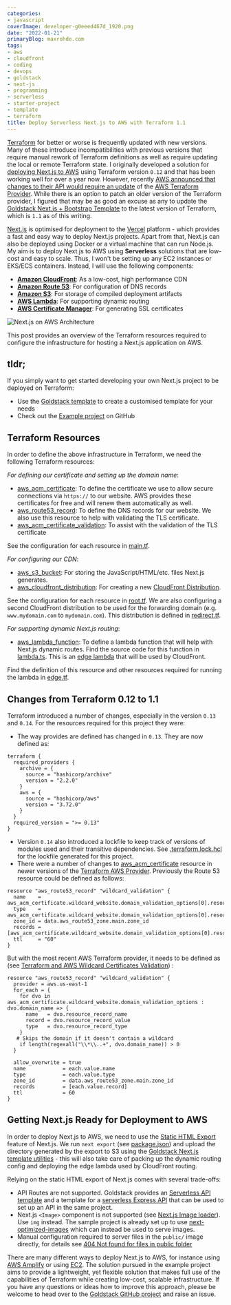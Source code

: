 ```yaml
---
categories:
- javascript
coverImage: developer-g0eeed467d_1920.png
date: "2022-01-21"
primaryBlog: maxrohde.com
tags:
- aws
- cloudfront
- coding
- devops
- goldstack
- next-js
- programming
- serverless
- starter-project
- template
- terraform
title: Deploy Serverless Next.js to AWS with Terraform 1.1
---
```


[Terraform](https://www.terraform.io/) for better or worse is frequently updated with new versions. Many of these introduce incompatibilities with previous versions that require manual rework of Terraform definitions as well as require updating the local or remote Terraform state. I originally developed a solution for [deploying Next.js to AWS](https://maxrohde.com/2021/01/30/deploy-next-js-to-aws/) using Terraform version `0.12` and that has been working well for over a year now. However, recently [AWS announced that changes to their API would require an update](https://github.com/goldstack/goldstack/issues/57) of the [AWS Terraform Provider](https://registry.terraform.io/providers/hashicorp/aws/latest/docs). While there is an option to patch an older version of the Terraform provider, I figured that may be as good an excuse as any to update the [Goldstack Next.js + Bootstrap Template](https://goldstack.party/templates/nextjs-bootstrap) to the latest version of Terraform, which is `1.1` as of this writing.

[Next.js](https://nextjs.org/) is optimised for deployment to the [Vercel](https://vercel.com/) platform - which provides a fast and easy way to deploy Next.js projects. Apart from that, Next.js can also be deployed using Docker or a virtual machine that can run Node.js. My aim is to deploy Next.js to AWS using **Serverless** solutions that are low-cost and easy to scale. Thus, I won't be setting up any EC2 instances or EKS/ECS containers. Instead, I will use the following components:

- [**Amazon CloudFront**](https://aws.amazon.com/cloudfront/): As a low-cost, high performance CDN
- [**Amazon Route 53**](https://aws.amazon.com/route53/): For configuration of DNS records
- [**Amazon S3**](https://aws.amazon.com/s3/): For storage of compiled deployment artifacts
- [**AWS Lambda**](https://aws.amazon.com/lambda/): For supporting dynamic routing
- [**AWS Certificate Manager**](https://aws.amazon.com/certificate-manager/): For generating SSL certificates

![Next.js on AWS Architecture](https://cdn.goldstack.party/img/202201/aws_next_js_architecture.svg)

This post provides an overview of the Terraform resources required to configure the infrastructure for hosting a Next.js application on AWS.

## tldr;

If you simply want to get started developing your own Next.js project to be deployed on Terraform:

- Use the [Goldstack template](https://goldstack.party/templates/nextjs-bootstrap) to create a customised template for your needs
- Check out the [Example project](https://github.com/mxro/nextjs_aws_terraform#readme) on GitHub

## Terraform Resources

In order to define the above infrastructure in Terraform, we need the following Terraform resources:

_For defining our certificate and setting up the domain name_:

- [aws_acm_certificate](https://registry.terraform.io/providers/hashicorp/aws/latest/docs/resources/acm_certificate): To define the certificate we use to allow secure connections via `https://` to our website. AWS provides these certificates for free and will renew them automatically as well.
- [aws_route53_record](https://registry.terraform.io/providers/hashicorp/aws/latest/docs/resources/route53_record): To define the DNS records for our website. We also use this resource to help with validating the TLS certificate.
- [aws_acm_certificate_validation](https://registry.terraform.io/providers/hashicorp/aws/latest/docs/resources/acm_certificate_validation): To assist with the validation of the TLS certificate

See the configuration for each resource in [main.tf](https://github.com/mxro/nextjs_aws_terraform/blob/master/packages/app-nextjs-bootstrap/infra/aws/main.tf).

_For configuring our CDN_:

- [aws_s3_bucket](https://registry.terraform.io/providers/hashicorp/aws/latest/docs/resources/s3_bucket): For storing the JavaScript/HTML/etc. files Next.js generates.
- [aws_cloudfront_distribution](https://registry.terraform.io/providers/hashicorp/aws/latest/docs/resources/cloudfront_distribution): For creating a new [CloudFront Distribution](https://docs.aws.amazon.com/AmazonCloudFront/latest/DeveloperGuide/distribution-working-with.html).

See the configuration for each resource in [root.tf](https://github.com/mxro/nextjs_aws_terraform/blob/master/packages/app-nextjs-bootstrap/infra/aws/root.tf). We are also configuring a second CloudFront distribution to be used for the forwarding domain (e.g. `www.mydomain.com` to `mydomain.com`). This distribution is defined in [redirect.tf](https://github.com/mxro/nextjs_aws_terraform/blob/master/packages/app-nextjs-bootstrap/infra/aws/redirect.tf).

_For supporting dynamic Next.js routing_:

- [aws_lambda_function](https://registry.terraform.io/providers/hashicorp/aws/latest/docs/resources/lambda_function): To define a lambda function that will help with Next.js dynamic routes. Find the source code for this function in [lambda.ts](https://github.com/mxro/nextjs_aws_terraform/blob/master/packages/app-nextjs-bootstrap/src/utils/routing/lambda.ts). This is an [edge lambda](https://aws.amazon.com/lambda/edge/) that will be used by CloudFront.

Find the definition of this resource and other resources required for running the lambda in [edge.tf](https://github.com/mxro/nextjs_aws_terraform/blob/master/packages/app-nextjs-bootstrap/infra/aws/edge.tf).

## Changes from Terraform 0.12 to 1.1

Terraform introduced a number of changes, especially in the version `0.13` and `0.14`. For the resources required for this project they were:

- The way provides are defined has changed in `0.13`. They are now defined as:

```hcl
terraform {
  required_providers {
    archive = {
      source = "hashicorp/archive"
      version = "2.2.0"
    }
    aws = {
      source = "hashicorp/aws"
      version = "3.72.0"
    }
  }
  required_version = ">= 0.13"
}
```

- Version `0.14` also introduced a lockfile to keep track of versions of modules used and their transitive dependencies. See [.terraform.lock.hcl](https://github.com/mxro/nextjs_aws_terraform/blob/master/packages/app-nextjs-bootstrap/infra/aws/.terraform.lock.hcl) for the lockfile generated for this project.
- There were a number of changes to [aws_acm_certificate](https://registry.terraform.io/providers/hashicorp/aws/latest/docs/resources/acm_certificate) resource in newer versions of the [Terraform AWS Provider](https://registry.terraform.io/providers/hashicorp/aws/latest). Previously the Route 53 resource could be defined as follows:

```hcl
resource "aws_route53_record" "wildcard_validation" {
  name    = aws_acm_certificate.wildcard_website.domain_validation_options[0].resource_record_name
  type    = aws_acm_certificate.wildcard_website.domain_validation_options[0].resource_record_type
  zone_id = data.aws_route53_zone.main.zone_id
  records = [aws_acm_certificate.wildcard_website.domain_validation_options[0].resource_record_value]
  ttl     = "60"
}
```

But with the most recent AWS Terraform provider, it needs to be defined as (see [Terraform and AWS Wildcard Certificates Validation](https://renehernandez.io/snippets/terraform-and-aws-wildcard-certificates-validation/)) :

```hcl
resource "aws_route53_record" "wildcard_validation" {
  provider = aws.us-east-1
  for_each = {
    for dvo in aws_acm_certificate.wildcard_website.domain_validation_options : dvo.domain_name => {
      name   = dvo.resource_record_name
      record = dvo.resource_record_value
      type   = dvo.resource_record_type
    }
   # Skips the domain if it doesn't contain a wildcard
    if length(regexall("\\*\\..+", dvo.domain_name)) > 0
  }

  allow_overwrite = true
  name            = each.value.name
  type            = each.value.type
  zone_id         = data.aws_route53_zone.main.zone_id
  records         = [each.value.record]
  ttl             = 60
}
```

## Getting Next.js Ready for Deployment to AWS

In order to deploy Next.js to AWS, we need to use the [Static HTML Export](https://nextjs.org/docs/advanced-features/static-html-export) feature of Next.js. We run `next export` (see [package.json](https://github.com/mxro/nextjs_aws_terraform/blob/master/packages/app-nextjs-bootstrap/package.json#L8)) and upload the directory generated by the export to S3 using the [Goldstack Next.js template utilities](https://www.npmjs.com/package/@goldstack/template-nextjs) - this will also take care of packing up the dynamic routing config and deploying the edge lambda used by CloudFront routing.

Relying on the static HTML export of Next.js comes with several trade-offs:

- API Routes are not supported. Goldstack provides an [Serverless API template](https://goldstack.party/templates/lambda-api) and a template for a [serverless Express API](https://goldstack.party/templates/express-lambda) that can be used to set up an API in the same project.
- Next.js `<Image>` component is not supported (see [Next.js Image loader](https://nextjs.org/docs/basic-features/image-optimization#loader)). Use `img` instead. The sample project is already set up to use [next-optimized-images](https://github.com/cyrilwanner/next-optimized-images) which can instead be used to serve images.
- Manual configuration required to server files in the `public/` image directly, for details see [404 Not found for files in public folder](https://docs.goldstack.party/docs/modules/app-nextjs#404-not-found-for-files-in-public-folder-1)

There are many different ways to deploy Next.js to AWS, for instance using [AWS Amplify](https://dev.to/aws/deploy-a-next-js-app-to-aws-amplify-3571) or using [EC2](https://medium.com/today-i-solved/how-to-deploy-next-js-on-aws-ec2-with-ssl-https-7980ec6fe8d3). The solution pursued in the example project aims to provide a lightweight, yet flexible solution that makes full use of the capabilities of Terraform while creating low-cost, scalable infrastructure. If you have any questions or ideas how to improve this approach, please be welcome to head over to the [Goldstack GitHub project](https://github.com/goldstack/goldstack#readme) and raise an issue.